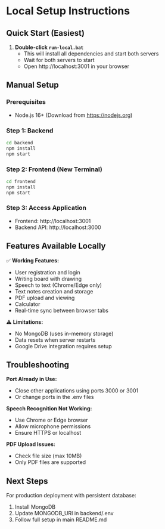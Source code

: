 # Local Setup Instructions

## Quick Start (Easiest)

1. **Double-click `run-local.bat`**
   - This will install all dependencies and start both servers
   - Wait for both servers to start
   - Open http://localhost:3001 in your browser

## Manual Setup

### Prerequisites
- Node.js 16+ (Download from https://nodejs.org)

### Step 1: Backend
```bash
cd backend
npm install
npm start
```

### Step 2: Frontend (New Terminal)
```bash
cd frontend
npm install
npm start
```

### Step 3: Access Application
- Frontend: http://localhost:3001
- Backend API: http://localhost:3000

## Features Available Locally

✅ **Working Features:**
- User registration and login
- Writing board with drawing
- Speech to text (Chrome/Edge only)
- Text notes creation and storage
- PDF upload and viewing
- Calculator
- Real-time sync between browser tabs

⚠️ **Limitations:**
- No MongoDB (uses in-memory storage)
- Data resets when server restarts
- Google Drive integration requires setup

## Troubleshooting

**Port Already in Use:**
- Close other applications using ports 3000 or 3001
- Or change ports in the .env files

**Speech Recognition Not Working:**
- Use Chrome or Edge browser
- Allow microphone permissions
- Ensure HTTPS or localhost

**PDF Upload Issues:**
- Check file size (max 10MB)
- Only PDF files are supported

## Next Steps

For production deployment with persistent database:
1. Install MongoDB
2. Update MONGODB_URI in backend/.env
3. Follow full setup in main README.md